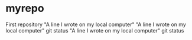 # myrepo
First repository
"A line I wrote on my local computer" 
"A line I wrote on my local computer"  git status
"A line I wrote on my local computer"  git status
